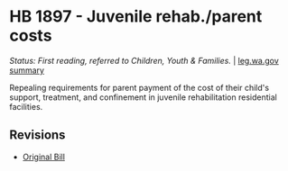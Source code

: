 # HB 1897 - Juvenile rehab./parent costs
*Status: First reading, referred to Children, Youth & Families.* | [leg.wa.gov summary](https://app.leg.wa.gov/billsummary?BillNumber=1897&Year=2021)

Repealing requirements for parent payment of the cost of their child's support, treatment, and confinement in juvenile rehabilitation residential facilities.

## Revisions
* [Original Bill](1/)